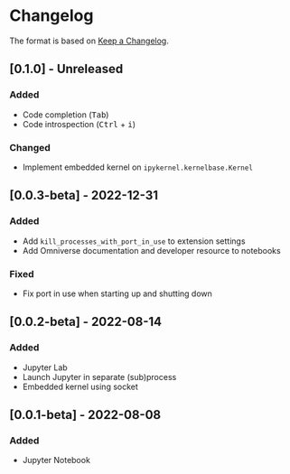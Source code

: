 # Changelog

The format is based on [Keep a Changelog](https://keepachangelog.com/en/1.0.0/).

## [0.1.0] - Unreleased
### Added
- Code completion (<kbd>Tab</kbd>)
- Code introspection (<kbd>Ctrl</kbd> + <kbd>i</kbd>)

### Changed
- Implement embedded kernel on `ipykernel.kernelbase.Kernel`

## [0.0.3-beta] - 2022-12-31
### Added
- Add `kill_processes_with_port_in_use` to extension settings
- Add Omniverse documentation and developer resource to notebooks

### Fixed
- Fix port in use when starting up and shutting down

## [0.0.2-beta] - 2022-08-14
### Added
- Jupyter Lab
- Launch Jupyter in separate (sub)process
- Embedded kernel using socket

## [0.0.1-beta] - 2022-08-08
### Added
- Jupyter Notebook
